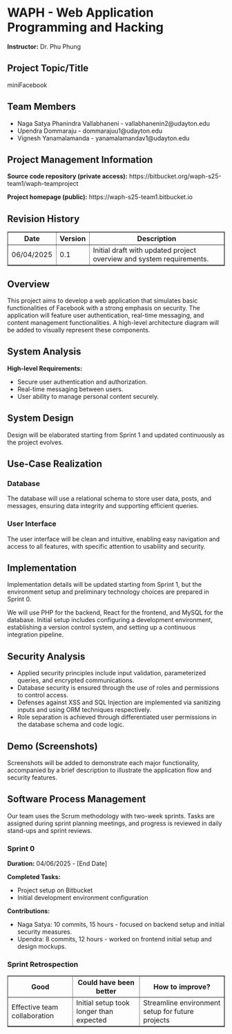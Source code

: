 <h1>WAPH - Web Application Programming and Hacking</h1>
<p><strong>Instructor:</strong> Dr. Phu Phung</p>

<h2>Project Topic/Title</h2>
<p>miniFacebook</p>

<h2>Team Members</h2>
<ul>
  <li>Naga Satya Phanindra Vallabhaneni - vallabhanenin2@udayton.edu</li>
  <li>Upendra Dommaraju - dommarajuu1@udayton.edu</li>
  <li>Vignesh Yanamalamanda - yanamalamandav1@udayton.edu</li>
</ul>

<h2>Project Management Information</h2>
<p><strong>Source code repository (private access):</strong> https://bitbucket.org/waph-s25-team1/waph-teamproject</p>
<p><strong>Project homepage (public):</strong> https://waph-s25-team1.bitbucket.io</p>

<h2>Revision History</h2>
<table border="1">
  <tr><th>Date</th><th>Version</th><th>Description</th></tr>
  <tr><td>06/04/2025</td><td>0.1</td><td>Initial draft with updated project overview and system requirements.</td></tr>
</table>

<h2>Overview</h2>
<p>This project aims to develop a web application that simulates basic functionalities of Facebook with a strong emphasis on security. The application will feature user authentication, real-time messaging, and content management functionalities. A high-level architecture diagram will be added to visually represent these components.</p>

<h2>System Analysis</h2>
<p><strong>High-level Requirements:</strong></p>
<ul>
  <li>Secure user authentication and authorization.</li>
  <li>Real-time messaging between users.</li>
  <li>User ability to manage personal content securely.</li>
</ul>

<h2>System Design</h2>
<p>Design will be elaborated starting from Sprint 1 and updated continuously as the project evolves.</p>

<h2>Use-Case Realization</h2>
<h3>Database</h3>
<p>The database will use a relational schema to store user data, posts, and messages, ensuring data integrity and supporting efficient queries.</p>
<h3>User Interface</h3>
<p>The user interface will be clean and intuitive, enabling easy navigation and access to all features, with specific attention to usability and security.</p>

<h2>Implementation</h2>
<p>Implementation details will be updated starting from Sprint 1, but the environment setup and preliminary technology choices are prepared in Sprint 0.</p>
<p>We will use PHP for the backend, React for the frontend, and MySQL for the database. Initial setup includes configuring a development environment, establishing a version control system, and setting up a continuous integration pipeline.</p>

<h2>Security Analysis</h2>
<ul>
  <li>Applied security principles include input validation, parameterized queries, and encrypted communications.</li>
  <li>Database security is ensured through the use of roles and permissions to control access.</li>
  <li>Defenses against XSS and SQL Injection are implemented via sanitizing inputs and using ORM techniques respectively.</li>
  <li>Role separation is achieved through differentiated user permissions in the database schema and code logic.</li>
</ul>

<h2>Demo (Screenshots)</h2>
<p>Screenshots will be added to demonstrate each major functionality, accompanied by a brief description to illustrate the application flow and security features.</p>

<h2>Software Process Management</h2>
<p>Our team uses the Scrum methodology with two-week sprints. Tasks are assigned during sprint planning meetings, and progress is reviewed in daily stand-ups and sprint reviews.</p>

<h3>Sprint 0</h3>
<p><strong>Duration:</strong> 04/06/2025 - [End Date]</p>
<p><strong>Completed Tasks:</strong></p>
<ul>
  <li>Project setup on Bitbucket</li>
  <li>Initial development environment configuration</li>
</ul>

<p><strong>Contributions:</strong></p>
<ul>
  <li>Naga Satya: 10 commits, 15 hours - focused on backend setup and initial security measures.</li>
  <li>Upendra: 8 commits, 12 hours - worked on frontend initial setup and design mockups.</li>
</ul>

<h3>Sprint Retrospection</h3>
<table border="1">
  <tr><th>Good</th><th>Could have been better</th><th>How to improve?</th></tr>
  <tr><td>Effective team collaboration</td><td>Initial setup took longer than expected</td><td>Streamline environment setup for future projects</td></tr>
</table>
